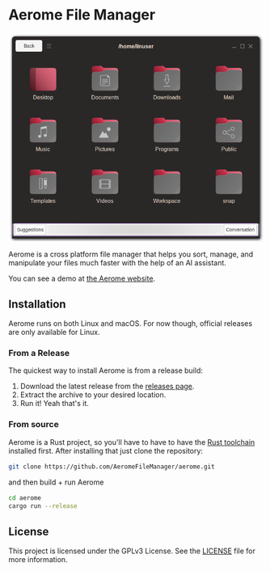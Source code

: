 Aerome File Manager
===================

![Screenshot](assets/screenshots/screenshot.png)

Aerome is a cross platform file manager that helps you sort, manage, and manipulate your files much faster with the help of an AI assistant.

You can see a demo at [the Aerome website](https://aerome.net).

## Installation

Aerome runs on both Linux and macOS. For now though, official releases are only available for Linux.

### From a Release

The quickest way to install Aerome is from a release build:

1. Download the latest release from the [releases page](https://github.com/AeromeFileManager/aerome/releases).
2. Extract the archive to your desired location.
3. Run it! Yeah that's it.

### From source

Aerome is a Rust project, so you'll have to have to have the [Rust toolchain](https://www.rust-lang.org/tools/install) installed first. After installing that just clone the repository:

```sh
git clone https://github.com/AeromeFileManager/aerome.git
```

and then build + run Aerome

```sh
cd aerome
cargo run --release
```

## License

This project is licensed under the GPLv3 License. See the [LICENSE](https://github.com/AeromeFileManager/aerome/blob/master/LICENSE) file for more information.
